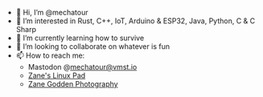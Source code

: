 - 👋 Hi, I’m @mechatour
- 👀 I’m interested in Rust, C++, IoT, Arduino & ESP32, Java, Python, C & C Sharp
- 🌱 I’m currently learning how to survive
- 💞️ I’m looking to collaborate on whatever is fun
- 📫 How to reach me:
  -   Mastodon @mechatour@vmst.io
  -   [Zane's Linux Pad](https://linux.zanegodden.com)
  -   [Zane Godden Photography](https://zanegodden.com)

<!---
mechatour/mechatour is a ✨ special ✨ repository because its `README.md` (this file) appears on your GitHub profile.
You can click the Preview link to take a look at your changes.
--->
